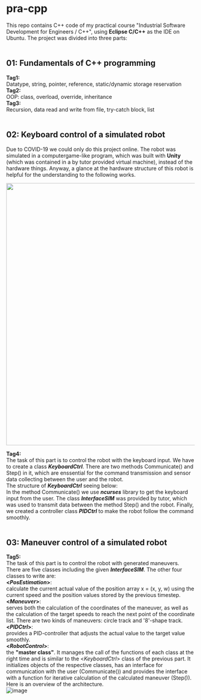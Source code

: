 # pra-cpp
This repo contains C++ code of my practical course "Industrial Software Development for Engineers / C++", using **Eclipse C/C++** as the IDE on Ubuntu. The project was divided into three parts:<br>
<br>
## 01: Fundamentals of C++ programming<br>
  **Tag1:** <br>    Datatype, string, pointer, reference, static/dynamic storage reservation <br>
  **Tag2:** <br>    OOP: class, overload, override, inheritance<br>
  **Tag3:** <br>    Recursion, data read and write from file, try-catch block, list<br>
  <br>
## 02: Keyboard control of a simulated robot<br>
Due to COVID-19 we could only do this project online. The robot was simulated in a computergame-like program, which was built with **Unity** (which was contained in a by tutor provided virtual machine), instead of the hardware things. Anyway, a glance at the hardware structure of this robot is helpful for the understanding to the following works.<br>

<div align=center><img src="https://user-images.githubusercontent.com/83095045/162573855-60ed8393-7099-4b26-9706-8c61db6a80aa.png" width="700"></div>

**Tag4:**<br>
The task of this part is to control the robot with the keyboard input. We have to create a class ***KeyboardCtrl***. There are two methods Communicate() and Step() in it, which are enssential for the command transmission and sensor data collecting between the user and the robot.<br>
The structure of ***KeyboardCtrl*** seeing below:<br>
In the method Communicate() we use ***ncurses*** library to get the keyboard input from the user. The class ***InterfaceSIM*** was provided by tutor, which was used to transmit data between the method Step() and the robot. Finally, we created a controller class ***PIDCtrl*** to make the robot follow the command smoothly.<br>
<br>
## 03: Maneuver control of a simulated robot<br>
**Tag5:**<br>
The task of this part is to control the robot with generated maneuvers. There are five classes including the given ***InterfaceSIM***. The other four classes to write are:
  <br>**<*PosEstimation*>**:<br>
  calculate the current actual value of the position array x = (x, y, w) using the current speed and the position values stored by the previous timestep.
  <br>**<*Maneuver*>**:<br>
  serves both the calculation of the coordinates of the maneuver, as well as the calculation of the target speeds to reach the next point of the coordinate list. There are two kinds of maneuvers: circle track and '8'-shape track.
  <br>**<*PIDCtrl*>**:<br>
  provides a PID-controller that adjusts the actual value to the target value smoothly.
  <br>**<*RobotControl*>**:<br>
  the **"master class"**. It manages the call of the functions of each class at the right time and is similar to the <*KeyboardCtrl*> class of the previous part. It initializes objects of the respective classes, has an interface for communication with the user (Communicate()) and provides the interface with a function for iterative calculation of the calculated maneuver (Step()).
  <br>Here is an overview of the architecture.<br>
  ![image](https://user-images.githubusercontent.com/83095045/162412064-659f132d-6b20-48e9-9c94-84003229d2ec.png)

  
  
